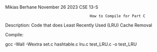Mikias Berhane
November 26 2023
CSE 13-S

                                          How to Compile for Part C


Description:
Code that does Least Recently Used (LRU) Cache Removal

Compile:

gcc -Wall -Wextra set.c hashtable.c lru.c test_LRU.c -o test_LRU


